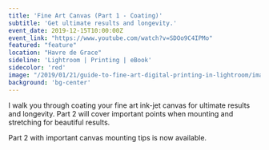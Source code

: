 ```yaml
---
title: 'Fine Art Canvas (Part 1 - Coating)'
subtitle: 'Get ultimate results and longevity.'
event_date: 2019-12-15T10:00:00Z
event_link: "https://www.youtube.com/watch?v=SDOo9C4IPMo"
featured: "feature"
location: "Havre de Grace"
sideline: 'Lightroom | Printing | eBook'
sidecolor: 'red'
image: "/2019/01/21/guide-to-fine-art-digital-printing-in-lightroom/images/DSCF9814.jpg"
background: 'bg-center'
---
```

I walk you through coating your fine art ink-jet canvas for ultimate results and longevity. Part 2 will cover important points when mounting and stretching for beautiful results.

Part 2 with important canvas mounting tips is now available.